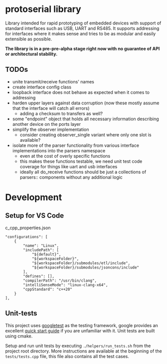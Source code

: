 # protoserial library

Library intended for rapid prototyping of embedded devices with support of standard interfaces such as USB, UART and RS485. It supports addressing for interfaces where it makes sense and tries to be as modular and easily extensible as possible.

**The library is in a pre-pre-alpha stage right now with no guarantee of API or architectural stability.**


## TODOs
- unite transmit/receive functions' names
- create interface config class
- loopback interface does not behave as expected when it comes to addressing
- harden upper layers against data corruption (now these mostly assume that the interface will catch all errors)
    - adding a checksum to transfers as well?
- some "endpoint" object that holds all necessary information describing another device on the ports layer
- simplify the observer implementation
    - consider creating observer_single variant where only one slot is available?
- isolate more of the parser functionality from various interface implementations into the parsers namespace
    - even at the cost of overly specific functions
    - this makes these functions testable, we need unit test code coverage for things like uart and usb interfaces 
    - ideally all do_receive functions should be just a collections of parsers:: components without any additional logic


# Development

## Setup for VS Code

c_cpp_properties.json
```
"configurations": [
    {
        "name": "Linux",
        "includePath": [
            "${default}",
            "${workspaceFolder}",
            "${workspaceFolder}/submodules/etl/include",
            "${workspaceFolder}/submodules/jsoncons/include"
        ],
        "defines": [],
        "compilerPath": "/usr/bin/clang",
        "intelliSenseMode": "linux-clang-x64",
        "cppStandard": "c++20"
    }
],
```

## Unit-tests

This project uses [googletest](https://github.com/google/googletest) as the testing framework, google provides an excellent [quick start guide](https://google.github.io/googletest/primer.html) if you are unfamiliar with it. Unit tests are built using cmake. 

Setup and run unit tests by executing `./helpers/run_tests.sh` from the project root directory. More instructions are available at the beginning of the `tests/tests.cpp` file, this file also contains all the test cases.

